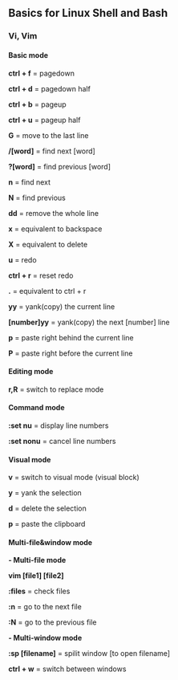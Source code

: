 ## Basics for Linux Shell and Bash
### Vi, Vim

#### Basic mode

**ctrl + f** = pagedown

**ctrl + d** = pagedown half

**ctrl + b** = pageup

**ctrl + u** = pageup half

**G** = move to the last line

**/[word]** = find next [word]

**?[word]** = find previous [word]

**n** = find next

**N** = find previous

**dd** = remove the whole line

**x** = equivalent to backspace

**X** = equivalent to delete

**u** = redo

**ctrl + r** = reset redo

**.** = equivalent to ctrl + r

**yy** = yank(copy) the current line

**[number]yy** = yank(copy) the next [number] line

**p** = paste right behind the current line

**P** = paste right before the current line

#### Editing mode

**r,R** = switch to replace mode

#### Command mode

**:set nu** = display line numbers

**:set nonu** = cancel line numbers

#### Visual mode
**v** = switch to visual mode (visual block)

**y** = yank the selection

**d** = delete the selection

**p** = paste the clipboard

#### Multi-file&window mode

**- Multi-file mode**

**vim [file1] [file2]**

**:files** = check files

**:n** = go to the next file

**:N** = go to the previous file

**- Multi-window mode**

**:sp [filename]** = spilit window [to open filename]

**ctrl + w** = switch between windows










